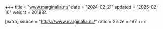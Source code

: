 +++
title = "www.marginalia.nu"
date = "2024-02-21"
updated = "2025-02-16"
weight = 201984

[extra]
source = "https://www.marginalia.nu/"
ratio = 2
size = 197
+++
